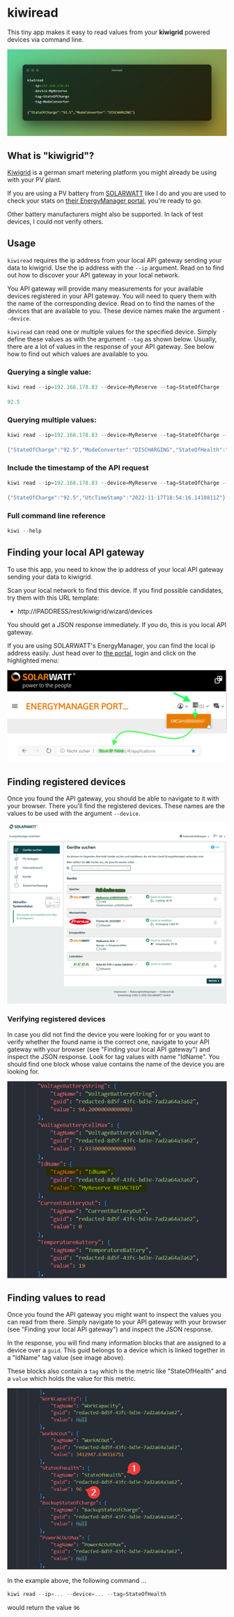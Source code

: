 # kiwiread

This tiny app makes it easy to read values from your **kiwigrid** powered devices via command line.

![kiwiread prompt](media/prompt.png)

## What is "kiwigrid"?

[Kiwigrid](https://www.kiwigrid.com/) is a german smart metering platform you might already be using with your PV plant.

If you are using a PV battery from [SOLARWATT](https://www.solarwatt.de/) like I do and you are used to check your stats on [their EnergyManager portal](https://desktop.energymanager.com/), you're ready to go.

Other battery manufacturers might also be supported. In lack of test devices, I could not verify others.

## Usage

`kiwiread` requires the ip address from your local API gateway sending your data to kiwigrid. Use the ip address with the `--ip` argument. Read on to find out how to discover your API gateway in your local network.

You API gateway will provide many measurements for your available devices registered in your API gateway. You will need to query them with the name of the corresponding device. Read on to find the names of the devices that are available to you. These device names make the argument `--device`.

`kiwiread` can read one or multiple values for the specified device. Simply define these values as with the argument `--tag` as shown below. Usually, there are a lot of values in the response of your API gateway. See below how to find out which values are available to you.

### Querying a single value:

```powershell
kiwi read --ip=192.168.178.83 --device=MyReserve --tag=StateOfCharge

92.5
```

### Querying multiple values:

```powershell
kiwi read --ip=192.168.178.83 --device=MyReserve --tag=StateOfCharge --tag=ModeConverter --tag=StateOfHealth
  
{"StateOfCharge":"92.5","ModeConverter":"DISCHARGING","StateOfHealth":"96"}
```

### Include the timestamp of the API request

```powershell
kiwi read --ip=192.168.178.83 --device=MyReserve --tag=StateOfCharge --add-timestamp
  
{"StateOfCharge":"92.5","UtcTimeStamp":"2022-11-17T18:54:16.1410811Z"}
```

### Full command line reference
```powershell
kiwi --help
```

## Finding your local API gateway

To use this app, you need to know the ip address of your local API gateway sending your data to kiwigrid.

Scan your local network to find this device. If you find possible candidates, try them with this URL template:

 - http://IPADDRESS/rest/kiwigrid/wizard/devices

You should get a JSON response immediately. If you do, this is you local API gateway.

If you are using SOLARWATT's EnergyManager, you can find the local ip address easily.
Just head over to [the portal](https://desktop.energymanager.com/), login and click on the highlighted menu:

![How to find the local API gateway with Solarwatt](media/FindIpSolarwatt.png)

## Finding registered devices

Once you found the API gateway, you should be able to navigate to it with your browser. There you'll find the registered devices. These names are the values to be used with the argument `--device`.

![Finding registered devices](media/find-device-name.png)

### Verifying registered devices

In case you did not find the device you were looking for or you want to verify whether the found name is the correct one, navigate to your API gateway with your browser (see "Finding your local API gateway") and inspect the JSON response. Look for tag values with name "IdName". You should find one block whose value contains the name of the device you are looking for.

![Verifying registered devices](media/verify-device-name.png)

## Finding values to read

Once you found the API gateway you might want to inspect the values you can read from there. Simply navigate to your API gateway with your browser (see "Finding your local API gateway") and inspect the JSON response.

In the response, you will find many information blocks that are assigned to a device over a `guid`. This guid belongs to a device which is linked together in a "IdName" tag value (see image above).

These blocks also contain a `tag` which is the metric like "StateOfHealth" and a `value` which holds the value for this metric.

![Verifying device names](media/tagnames-and-values.png)

In the example above, the following command ...

```powershell
kiwi read --ip=... --device=... --tag=StateOfHealth
```
would return the value `96`



